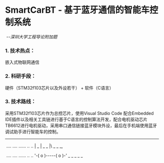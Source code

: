 # **SmartCarBT - 基于蓝牙通信的智能车控制系统**

​									--*深圳大学工程导论附加题*

### 1. 技术热点：

嵌入式物联网通信

### 2. 科研手段：

硬件（STM32f103芯片以及外设若干） + 软件（C语言）

### 3. 技术路线：

采用STM32f103芯片作为总控芯片，使用Visual Studio Code 配合Embedded IDE插件以及相关工具链进行基于C语言的控制算法开发，配合电机驱动芯片TB6612进行电机驱动，采用串口通信链接蓝牙模块外设，最后在手机端使用蓝牙调试助手进行智能车的控制。

______
​												 .... .... ...... .. .. | _ |   _ _ |\  _ _ _,

​									.... ....  ...... .. .. '-( o )-----( o )-' _   _   _   _   _   

